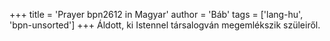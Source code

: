 +++
title = 'Prayer bpn2612 in Magyar'
author = 'Báb'
tags = ['lang-hu', 'bpn-unsorted']
+++
Áldott, ki Istennel társalogván megemlékszik szüleiről.
